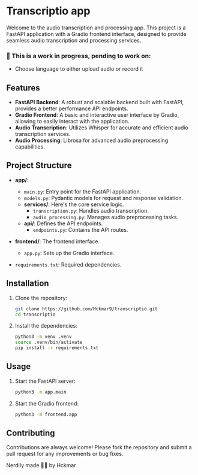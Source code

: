 # Transcriptio app

Welcome to the audio transcription and processing app. This project is a FastAPI application with a Gradio frontend interface, designed to provide seamless audio transcription and processing services.

### 🚨 This is a work in progress, pending to work on:

- Choose language to either upload audio or record it

## Features

- **FastAPI Backend**: A robust and scalable backend built with FastAPI, provides a better performance API endpoints.
- **Gradio Frontend**: A basic and interactive user interface by Gradio, allowing to easily interact with the application.
- **Audio Transcription**: Utilizes Whisper for accurate and efficient audio transcription services.
- **Audio Processing**: Librosa for advanced audio preprocessing capabilities.

## Project Structure

- **app/**:

  - `main.py`: Entry point for the FastAPI application.
  - `models.py`: Pydantic models for request and response validation.
  - **services/**: Here's the core service logic.
    - `transcription.py`: Handles audio transcription.
    - `audio_processing.py`: Manages audio preprocessing tasks.
  - **api/**: Defines the API endpoints.
    - `endpoints.py`: Contains the API routes.

- **frontend/**: The frontend interface.

  - `app.py`: Sets up the Gradio interface.

- `requirements.txt`: Required dependencies.

## Installation

1. Clone the repository:

   ```bash
   git clone https://github.com/Hckmar9/transcriptio.git
   cd transcriptio
   ```

2. Install the dependencies:
   ```bash
   python3 -m venv .venv
   source .venv/bin/activate
   pip install -r requirements.txt
   ```

## Usage

1. Start the FastAPI server:

   ```bash
   python3 -m app.main
   ```

2. Start the Gradio frontend:
   ```bash
   python3 -m frontend.app
   ```

## Contributing

Contributions are always welcome! Please fork the repository and submit a pull request for any improvements or bug fixes.

Nerdily made 👩‍💻 by Hckmar
